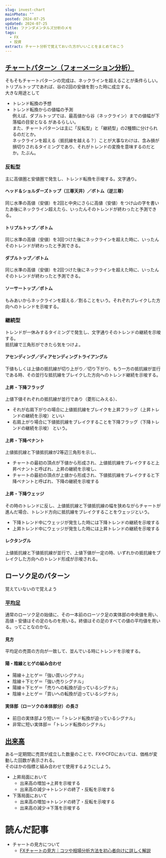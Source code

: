 ```yaml
---
slug: invest-chart
mainPhoto: ""
posted: 2024-07-25
updated: 2024-07-25
title: ファンダメンタルズ分析のメモ
tags:
  - FX
  - 投資
extract: チャート分析で覚えておいた方がいいことをまとめておこう
---
```

## [チャートパターン（フォーメーション分析）](https://www.oanda.jp/lab-education/beginners/technical_analysis/formation_analysis/)

そもそもチャートパターンの完成は、ネックラインを超えることが条件らしい。トリプルトップであれば、谷の2回の安値を割った時に成立する。  
大きな用途として
- トレンド転換の予想
- トレンド転換からの値幅の予測  
  例えば、ダブルトップでは、最高値から谷（ネックライン）までの値幅が下落幅の目安となる
があるらしい。  
また、チャートパターンは主に「反転型」と「継続型」の2種類に分けられるのだとか。  
ネックラインを超える（抵抗線を越える？）ことが大事なわけは、含み損が損切りされるタイミングであり、それがトレンドの変換を意味するのだとか。たぶん。

### 反転型

主に高値圏と安値圏で発生し、トレンド転換を示唆する。文字通り。
####  ヘッド＆ショルダーズトップ（三尊天井）／ボトム（逆三尊）

同じ水準の高値（安値）を2回と中央にさらに高値（安値）をつけ山の字を書いたあ後にネックライン超えたら、いったんそのトレンドが終わったと予測できる。
#### トリプルトップ／ボトム

同じ水準の高値（安値）を3回つけた後にネックラインを超えた時に、いったんそのトレンドが終わったと予測できる。

#### ダブルトップ／ボトム

同じ水準の高値（安値）を2回つけた後にネックラインを超えた時に、いったんそのトレンドが終わったと予測できる。

#### ソーサートップ／ボトム

もみあいからネックラインを超える／割ることをいう。それぞれブレイクした方向へのトレンドを示唆する。

### 継続型

トレンドが一休みするタイミングで発生し、文字通りそのトレンドの継続を示唆する。  
抵抗線で三角形ができたら気をつけよ。

#### アセンディング／ディアセンディングトライアングル

下値もしくは上値の抵抗線が切り上がり／切り下がり、もう一方の抵抗線が並行である時、その並行な抵抗線をブレイクした方向へのトレンド継続を示唆する。

#### 上昇・下降フラッグ

上値下値それぞれの抵抗線が並行であり（菱形にみえる）、
- それが右肩下がりの場合に上値抵抗線をブレイクを上昇フラッグ（上昇トレンドの継続を示唆）といい
- 右肩上がり場合に下値抵抗線をブレイクすることを下降フラッグ（下降トレンドの継続を示唆）
という。

#### 上昇・下降ペナント

上値抵抗線と下値抵抗線が2等辺三角形を示し、
- チャートの最初の頂点が下値から形成され、上値抵抗線をブレイクすると上昇ペナントと呼ばれ、上昇の継続を示唆し、
- チャートの最初の頂点が上値から形成され、下値抵抗線をブレイクすると下降ペナントと呼ばれ、下降の継続を示唆する

#### 上昇・下降ウェッジ

その時のトレンドに反し、上値抵抗線と下値抵抗線の幅を狭めながらチャートが進んだ場合、トレンド方向に抵抗線をブレイクすることをウェッジという。
- 下降トレンド中にウェッジが発生した時には下降トレンドの継続を示唆する
- 上昇トレンド中にウェッジが発生した時には上昇トレンドの継続を示唆する

#### レクタングル

上値抵抗線と下値抵抗線が並行で、上値下値が一定の時、いずれかの抵抗線をブレイクした方向へのトレンド形成が示唆される。

## ローソク足のパターン

覚えていないので覚えよう

### [平均足](https://hirose-fx.co.jp/category/market/tec/content_tec/17.html#:~:text=%E5%B9%B3%E5%9D%87%E8%B6%B3%E3%81%A8%E3%81%AF%E3%80%81%E6%9C%AC%E6%9D%A5,%E7%B5%82%E5%80%A4%E3%81%AE%E5%B9%B3%E5%9D%87%E3%81%8B%E3%82%89%E5%B0%8E%E3%81%8D%E5%87%BA%E3%81%99%E3%80%82)

通常のローソク足の始値に、その一本前のローソク足の実体部の中央値を用い、高値・安値はその足のものを用いる。終値はその足のすべての値の平均値を用いる。ってことなのかな。

#### 見方

平均足の売買の方向が一致して、並んでいる時にトレンドを示唆する。

#### 陽・陰線とヒゲの組み合わせ

- 陽線＋上ヒゲ＝「強い買いシグナル」
- 陰線＋下ヒゲ＝「強い売りシグナル」
- 陽線＋下ヒゲ＝「売りへの転換が迫っているシグナル」
- 陰線＋上ヒゲ＝「買いへの転換が迫っているシグナル」

#### 実体部（ローソクの本体部分）の長さ

- 前日の実体部より短い＝「トレンド転換が迫っているシグナル」
- 非常に短い実体部＝「トレンド転換のシグナル」

## [出来高](https://www.oanda.jp/lab-education/technical_analysis/volume_index/meaning_volume/)  

ある一定期間に売買が成立した数量のことで、FXやCFDにおいては、価格が変動した回数が表示される。  
そのほかの指標と組み合わせて使用するようにしよう。

- 上昇局面において
  - 出来高の増加→上昇を示唆する
  - 出来高の減少→トレンドの終了・反転を示唆する
- 下落局面において
  - 出来高の増加→トレンドの終了・反転を示唆する
  - 出来高の減少→下落を示唆する

# 読んだ記事

- チャートの見方について
  - [FXチャートの見方｜コツや相場分析方法を初心者向けに詳しく解説](https://www.oanda.jp/lab-education/beginners/aboutfx/read_fx_chart/)